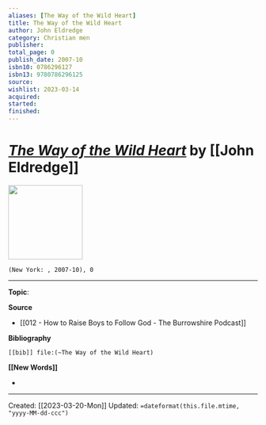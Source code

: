 ```yaml
---
aliases: [The Way of the Wild Heart]
title: The Way of the Wild Heart
author: John Eldredge
category: Christian men
publisher: 
total_page: 0
publish_date: 2007-10
isbn10: 0786296127
isbn13: 9780786296125
source: 
wishlist: 2023-03-14
acquired: 
started: 
finished: 
---
```

# *[The Way of the Wild Heart]()* by [[John Eldredge]]

<img src="http://books.google.com/books/content?id=KWi1GAAACAAJ&printsec=frontcover&img=1&zoom=1&source=gbs_api" width=150>

`(New York: , 2007-10), 0`



--- 
**Topic**: 

**Source**
- [[012 - How to Raise Boys to Follow God - The Burrowshire Podcast]]

**Bibliography**

```query
[[bib]] file:(~The Way of the Wild Heart)
```
 

**[[New Words]]**

- 

---
Created: [[2023-03-20-Mon]]
Updated: `=dateformat(this.file.mtime, "yyyy-MM-dd-ccc")`